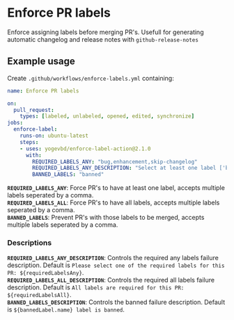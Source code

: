 # Enforce PR labels

Enforce assigning labels before merging PR's. Usefull for generating automatic changelog and release notes with `github-release-notes`

## Example usage
Create `.github/workflows/enforce-labels.yml` containing:

```yml
name: Enforce PR labels

on:
  pull_request:
    types: [labeled, unlabeled, opened, edited, synchronize]
jobs:
  enforce-label:
    runs-on: ubuntu-latest
    steps:
    - uses: yogevbd/enforce-label-action@2.1.0
      with:
        REQUIRED_LABELS_ANY: "bug,enhancement,skip-changelog"
        REQUIRED_LABELS_ANY_DESCRIPTION: "Select at least one label ['bug','enhancement','skip-changelog']"
        BANNED_LABELS: "banned"


```
**`REQUIRED_LABELS_ANY`**: Force PR's to have at least one label, accepts multiple labels seperated by a comma.  
**`REQUIRED_LABELS_ALL`**: Force PR's to have all labels, accepts multiple labels seperated by a comma.  
**`BANNED_LABELS`**: Prevent PR's with those labels to be merged, accepts multiple labels seperated by a comma.  

### Descriptions
**`REQUIRED_LABELS_ANY_DESCRIPTION`**: Controls the required any labels failure description. Default is `Please select one of the required labels for this PR: ${requiredLabelsAny}`.  
**`REQUIRED_LABELS_ALL_DESCRIPTION`**: Controls the required all labels failure description. Default is `All labels are required for this PR: ${requiredLabelsAll}`.  
**`BANNED_LABELS_DESCRIPTION`**: Controls the banned failure description. Default is `${bannedLabel.name} label is banned`.  
